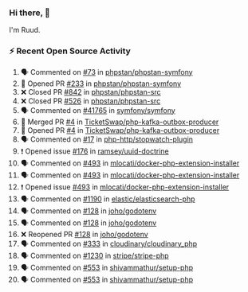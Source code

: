 ### Hi there, 👋

I'm Ruud.
 
### :zap: Recent Open Source Activity

<!--START_SECTION:activity-->
1. 🗣 Commented on [#73](https://github.com/phpstan/phpstan-symfony/issues/73) in [phpstan/phpstan-symfony](https://github.com/phpstan/phpstan-symfony)
2. 💪 Opened PR [#233](https://github.com/phpstan/phpstan-symfony/pull/233) in [phpstan/phpstan-symfony](https://github.com/phpstan/phpstan-symfony)
3. ❌ Closed PR [#842](https://github.com/phpstan/phpstan-src/pull/842) in [phpstan/phpstan-src](https://github.com/phpstan/phpstan-src)
4. ❌ Closed PR [#526](https://github.com/phpstan/phpstan-src/pull/526) in [phpstan/phpstan-src](https://github.com/phpstan/phpstan-src)
5. 🗣 Commented on [#41765](https://github.com/symfony/symfony/issues/41765) in [symfony/symfony](https://github.com/symfony/symfony)
6. 🎉 Merged PR [#4](https://github.com/TicketSwap/php-kafka-outbox-producer/pull/4) in [TicketSwap/php-kafka-outbox-producer](https://github.com/TicketSwap/php-kafka-outbox-producer)
7. 💪 Opened PR [#4](https://github.com/TicketSwap/php-kafka-outbox-producer/pull/4) in [TicketSwap/php-kafka-outbox-producer](https://github.com/TicketSwap/php-kafka-outbox-producer)
8. 🗣 Commented on [#17](https://github.com/php-http/stopwatch-plugin/issues/17) in [php-http/stopwatch-plugin](https://github.com/php-http/stopwatch-plugin)
9. ❗️ Opened issue [#176](https://github.com/ramsey/uuid-doctrine/issues/176) in [ramsey/uuid-doctrine](https://github.com/ramsey/uuid-doctrine)
10. 🗣 Commented on [#493](https://github.com/mlocati/docker-php-extension-installer/issues/493) in [mlocati/docker-php-extension-installer](https://github.com/mlocati/docker-php-extension-installer)
11. 🗣 Commented on [#493](https://github.com/mlocati/docker-php-extension-installer/issues/493) in [mlocati/docker-php-extension-installer](https://github.com/mlocati/docker-php-extension-installer)
12. ❗️ Opened issue [#493](https://github.com/mlocati/docker-php-extension-installer/issues/493) in [mlocati/docker-php-extension-installer](https://github.com/mlocati/docker-php-extension-installer)
13. 🗣 Commented on [#1190](https://github.com/elastic/elasticsearch-php/issues/1190) in [elastic/elasticsearch-php](https://github.com/elastic/elasticsearch-php)
14. 🗣 Commented on [#128](https://github.com/joho/godotenv/issues/128) in [joho/godotenv](https://github.com/joho/godotenv)
15. 🗣 Commented on [#128](https://github.com/joho/godotenv/issues/128) in [joho/godotenv](https://github.com/joho/godotenv)
16. ❌ Reopened PR [#128](https://github.com/joho/godotenv/pull/128) in [joho/godotenv](https://github.com/joho/godotenv)
17. 🗣 Commented on [#333](https://github.com/cloudinary/cloudinary_php/issues/333) in [cloudinary/cloudinary_php](https://github.com/cloudinary/cloudinary_php)
18. 🗣 Commented on [#1230](https://github.com/stripe/stripe-php/issues/1230) in [stripe/stripe-php](https://github.com/stripe/stripe-php)
19. 🗣 Commented on [#553](https://github.com/shivammathur/setup-php/issues/553) in [shivammathur/setup-php](https://github.com/shivammathur/setup-php)
20. 🗣 Commented on [#553](https://github.com/shivammathur/setup-php/issues/553) in [shivammathur/setup-php](https://github.com/shivammathur/setup-php)
<!--END_SECTION:activity-->
